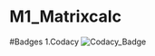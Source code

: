# M1_Matrixcalc
#Badges
1.Codacy ![Codacy_Badge](https://app.codacy.com/gh/yogeshh10/M1_Matrixcalc/dashboard)
